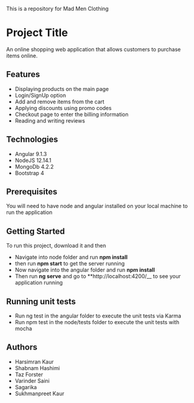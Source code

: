 This is a repository for Mad Men Clothing

# Project Title
An online shopping web application that allows customers to purchase items online.

## Features 
* Displaying products on the main page
* Login/SignUp option
* Add and remove items from the cart
* Applying discounts using promo codes
* Checkout page to enter the billing information
* Reading and writing reviews

## Technologies
* Angular 9.1.3
* NodeJS 12.14.1 
* MongoDb 4.2.2
* Bootstrap 4

## Prerequisites
You will need to have node and angular installed on your local machine to run the application

## Getting Started
To run this project, download it and then
* Navigate into node folder and run **npm install**
* then run **npm start** to get the server running
* Now navigate into the angular folder and run **npm install**
* Then run **ng serve** and go to **http://localhost:4200/__ to see your application running

## Running unit tests
* Run ng test in the angular folder to execute the unit tests via Karma
* Run npm test in the node/tests folder to execute the unit tests with mocha

## Authors
* Harsimran Kaur
* Shabnam Hashimi
* Taz Forster
* Varinder Saini
* Sagarika
* Sukhmanpreet Kaur

